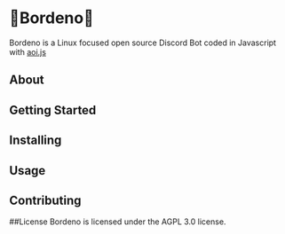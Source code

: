 # 🐧Bordeno🐧
Bordeno is a Linux focused open source Discord Bot coded in Javascript with [aoi.js](https://github.com/AkaruiDevelopment/aoi.js)

## About

## Getting Started

## Installing

## Usage

## Contributing

##License
Bordeno is licensed under the AGPL 3.0 license.